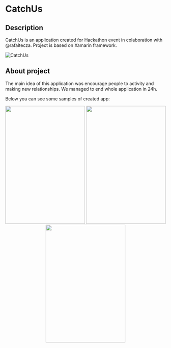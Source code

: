 # CatchUs

## Description
CatchUs is an application created for Hackathon event in colaboration with @rafaltecza. Project is based on Xamarin framework.

![CatchUs](https://i.imgur.com/Rhrpe0B.gif)

## About project
The main idea of this application was encourage people to activity and making new relationships.
We managed to end whole application in 24h.

Below you can see some samples of created app:
<p align="center">
  <img width="250" height="370" src="https://cdn.discordapp.com/attachments/421377910469951488/566928941365985291/Screenshot_1555236761.png">
  <img width="250" height="370" src="https://cdn.discordapp.com/attachments/421377910469951488/566930827443699712/Screenshot_1555237173.png">
  <img width="250" height="370" src="https://cdn.discordapp.com/attachments/421377910469951488/566930831017508865/Screenshot_1555237186.png">
</p>

